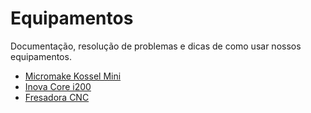 # Equipamentos

Documentação, resolução de problemas e dicas de como usar nossos equipamentos.

* [Micromake Kossel Mini](https://github.com/fablabjoinville/playbook/tree/master/equipamentos/impressora-3d-delta-kossel-mini)
* [Inova Core i200](https://github.com/fablabjoinville/playbook/tree/master/equipamentos/impressora-3d-inova-core-i200)
* [Fresadora CNC](https://github.com/fablabjoinville/playbook/tree/master/equipamentos/fresadora-cnc)
